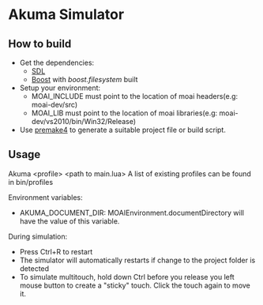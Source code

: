 Akuma Simulator
===============

How to build
------------

* Get the dependencies:
	- [SDL](http://www.libsdl.org/)
	- [Boost](http://www.boost.org) with *boost.filesystem* built
* Setup your environment:
	- MOAI_INCLUDE must point to the location of moai headers(e.g: moai-dev/src)
	- MOAI_LIB must point to the location of moai libraries(e.g: moai-dev/vs2010/bin/Win32/Release)
* Use [premake4](http://industriousone.com/premake/download) to generate a suitable project file or build script.

Usage
-----

Akuma &lt;profile&gt; &lt;path to main.lua&gt;
A list of existing profiles can be found in bin/profiles

Environment variables:

* AKUMA_DOCUMENT_DIR: MOAIEnvironment.documentDirectory will have the value of this variable.


During simulation:

* Press Ctrl+R to restart
* The simulator will automatically restarts if change to the project folder is detected
* To simulate multitouch, hold down Ctrl before you release you left mouse button to create a "sticky" touch. Click the touch again to move it.
